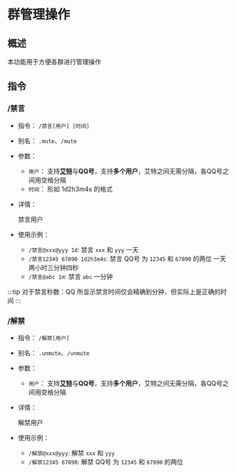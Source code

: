 # 群管理操作

## 概述

本功能用于方便各群进行管理操作

## 指令

### /禁言

- 指令： `/禁言[用户] [时间]`
- 别名： `.mute`、`/mute`

- 参数：

  - `用户`： 支持[**艾特**](/about/glossary.html#%E8%89%BE%E7%89%B9)与**QQ号**，支持**多个用户**，艾特之间无需分隔，各QQ号之间用空格分隔
  - `时间`： 形如 1d2h3m4s 的格式

- 详情：

  禁言用户

- 使用示例：

  - `/禁言@xxx@yyy 1d`: 禁言 `xxx` 和 `yyy` 一天
  - `/禁言12345 67890 1d2h3m4s`: 禁言 QQ号 为 `12345` 和 `67890` 的两位 一天两小时三分钟四秒
  - `/禁言@abc 1m`: 禁言 `abc` 一分钟

:::tip
对于禁言秒数：QQ 所显示禁言时间仅会精确到分钟，但实际上是正确的时间
:::

### /解禁

- 指令： `/解禁[用户]`
- 别名： `.unmute`、`/unmute`

- 参数：

  - `用户`： 支持[**艾特**](/about/glossary.html#%E8%89%BE%E7%89%B9)与**QQ号**，支持**多个用户**，艾特之间无需分隔，各QQ号之间用空格分隔

- 详情：

  解禁用户

- 使用示例：

  - `/解禁@xxx@yyy`: 解禁 `xxx` 和 `yyy`
  - `/解禁12345 67890`: 解禁 QQ号 为 `12345` 和 `67890` 的两位

